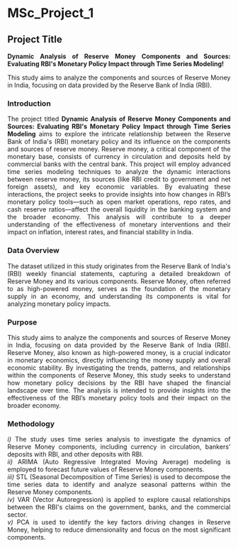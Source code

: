 # MSc_Project_1

## Project Title 
<div align="justify">
  
**Dynamic Analysis of Reserve Money Components and Sources: Evaluating RBI's Monetary Policy Impact through Time Series Modeling!** <br>

This study aims to analyze the components and sources of Reserve Money in India, focusing on data provided by the Reserve Bank of India (RBI).

</div>

### Introduction

<div align="justify">
  
  The project titled **Dynamic Analysis of Reserve Money Components and Sources: Evaluating RBI's Monetary Policy Impact through Time Series Modeling** aims to explore the intricate relationship between the Reserve Bank of India's (RBI) monetary policy and its influence on the components and sources of reserve money. Reserve money, a critical component of the monetary base, consists of currency in circulation and deposits held by commercial banks with the central bank. This project will employ advanced time series modeling techniques to analyze the dynamic interactions between reserve money, its sources (like RBI credit to government and net foreign assets), and key economic variables. By evaluating these interactions, the project seeks to provide insights into how changes in RBI’s monetary policy tools—such as open market operations, repo rates, and cash reserve ratios—affect the overall liquidity in the banking system and the broader economy. This analysis will contribute to a deeper understanding of the effectiveness of monetary interventions and their impact on inflation, interest rates, and financial stability in India.
  
</div>

### Data Overview

<div align="justify">
  
  The dataset utilized in this study originates from the Reserve Bank of India's (RBI) weekly financial statements, capturing a detailed breakdown of Reserve Money and its various components. Reserve Money, often referred to as high-powered money, serves as the foundation of the monetary supply in an economy, and understanding its components is vital for analyzing monetary policy impacts.

</div>

### Purpose

<div align="justify">
  
  This study aims to analyze the components and sources of Reserve Money in India, focusing on data provided by the Reserve Bank of India (RBI). Reserve Money, also known as high-powered money, is a crucial indicator in monetary economics, directly influencing the money supply and overall economic stability. By investigating the trends, patterns, and relationships within the components of Reserve Money, this study seeks to understand how monetary policy decisions by the RBI have shaped the financial landscape over time. The analysis is intended to provide insights into the effectiveness of the RBI’s monetary policy tools and their impact on the broader economy.

</div>

### Methodology

<div align="justify">
  
  *i)* The study uses time series analysis to investigate the dynamics of Reserve Money components, including currency in circulation, bankers' deposits with RBI, and other deposits with RBI.<br>
  *ii)* ARIMA (Auto Regressive Integrated Moving Average) modeling is employed to forecast future values of Reserve Money components.<br>
  *iii)* STL (Seasonal Decomposition of Time Series) is used to decompose the time series data to identify and analyze seasonal patterns within the Reserve Money components.<br>
  *iv)* VAR (Vector Autoregression) is applied to explore causal relationships between the RBI's claims on the government, banks, and the commercial sector.<br>
  *v)* PCA is used to identify the key factors driving changes in Reserve Money, helping to reduce dimensionality and focus on the most significant components.

</div>
